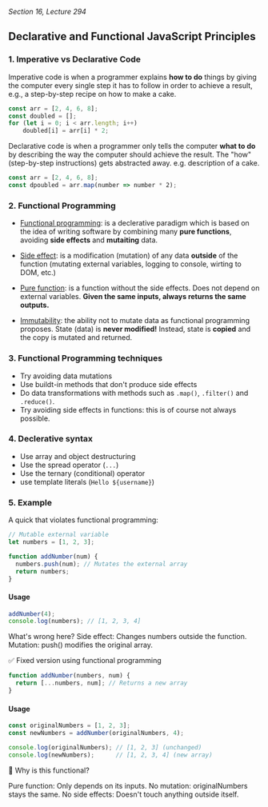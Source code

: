*Section 16, Lecture 294* 
## Declarative and Functional JavaScript Principles

### 1. Imperative vs Declarative Code

Imperative code is when a programmer explains **how to do** things by giving the computer every single step it has to follow in order to achieve a result, e.g., a step-by-step recipe on how to make a cake.
```js
const arr = [2, 4, 6, 8];
const doubled = [];
for (let i = 0; i < arr.length; i++) 
    doubled[i] = arr[i] * 2;
```

Declarative code is when a programmer only tells the computer **what to do** by describing the way the computer should achieve the result. The "how" (step-by-step instructions) gets abstracted away. e.g. description of a cake.

```js
const arr = [2, 4, 6, 8];
const dpoubled = arr.map(number => number * 2);
```

### 2. Functional Programming
* <ins>Functional programming</ins>: is a declerative paradigm which is based on the idea of writing software by combining many **pure functions**, avoiding **side effects** and **mutaiting** data.

* <ins>Side effect</ins>: is a modification (mutation) of any data **outside** of the function (mutating external variables, logging to console, wirting to DOM, etc.)

* <ins>Pure function</ins>: is a function without the side effects. Does not depend on external variables. **Given the same inputs, always returns the same outputs.**

* <ins>Immutability</ins>: the ability not to mutate data as functional programming proposes. State (data) is **never modified!** Instead, state is **copied** and the copy is mutated and returned.  

### 3. Functional Programming techniques
* Try avoiding data mutations
* Use buildt-in methods that don't produce side effects
* Do data transformations with methods such as `.map()`, `.filter()` and `.reduce()`.
* Try avoiding side effects in functions: this is of course not always possible.

### 4. Declerative syntax
* Use array and object destructuring
* Use the spread operator (`...`)
* Use the ternary (conditional) operator
* use template literals (`Hello ${username}`)

### 5. Example 
A quick that violates functional programming:

```js
// Mutable external variable
let numbers = [1, 2, 3];

function addNumber(num) {
  numbers.push(num); // Mutates the external array
  return numbers;
}
```

#### Usage
```js
addNumber(4);
console.log(numbers); // [1, 2, 3, 4]
```
What's wrong here? Side effect: Changes numbers outside the function. Mutation: push() modifies the original array.

✅ Fixed version using functional programming

```js
function addNumber(numbers, num) {
  return [...numbers, num]; // Returns a new array
}
```
#### Usage
```js
const originalNumbers = [1, 2, 3];
const newNumbers = addNumber(originalNumbers, 4);

console.log(originalNumbers); // [1, 2, 3] (unchanged)
console.log(newNumbers);      // [1, 2, 3, 4] (new array)
```
🔎 Why is this functional?

Pure function: Only depends on its inputs. No mutation: originalNumbers stays the same. No side effects: Doesn't touch anything outside itself.